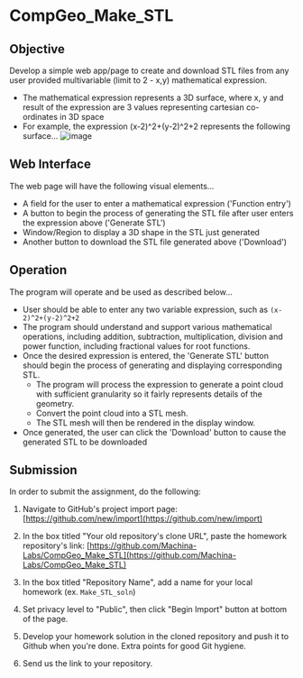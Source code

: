 # CompGeo_Make_STL
## Objective
Develop a simple web app/page to create and download STL files from any user provided multivariable (limit to 2 - x,y) mathematical expression.
- The mathematical expression represents a 3D surface, where x, y and result of the expression are 3 values representing cartesian co-ordinates in 3D space
- For example, the expression (x-2)^2+(y-2)^2+2 represents the following surface...
![image](https://user-images.githubusercontent.com/91622575/172967186-0d411590-662e-4344-8a23-33286d679915.png)
## Web Interface
The web page will have the following visual elements...
- A field for the user to enter a mathematical expression ('Function entry')
- A button to begin the process of generating the STL file after user enters the expression above ('Generate STL')
- Window/Region to display a 3D shape in the STL just generated
- Another button to download the STL file generated above ('Download')
## Operation
The program will operate and be used as described below...
- User should be able to enter any two variable expression, such as `(x-2)^2+(y-2)^2+2`
- The program should understand and support various mathematical operations, including addition, subtraction, multiplication, division and power function, including fractional values for root functions. 
- Once the desired expression is entered, the 'Generate STL' button should begin the process of generating and displaying corresponding STL.
  * The program will process the expression to generate a point cloud with sufficient granularity so it fairly represents details of the geometry.
  * Convert the point cloud into a STL mesh.
  * The STL mesh will then be rendered in the display window.
- Once generated, the user can click the 'Download' button to cause the generated STL to be downloaded

## Submission
In order to submit the assignment, do the following:

1. Navigate to GitHub's project import page: [https://github.com/new/import](https://github.com/new/import)

2. In the box titled "Your old repository's clone URL", paste the homework repository's link: [https://github.com/Machina-Labs/CompGeo_Make_STL](https://github.com/Machina-Labs/CompGeo_Make_STL)

3. In the box titled "Repository Name", add a name for your local homework (ex. `Make_STL_soln`)

4. Set privacy level to "Public", then click "Begin Import" button at bottom of the page.

5. Develop your homework solution in the cloned repository and push it to Github when you're done. Extra points for good Git hygiene.

6. Send us the link to your repository.

